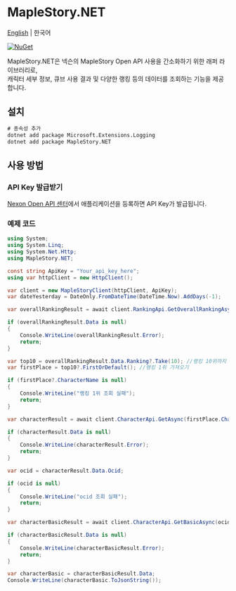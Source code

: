 # MapleStory.NET

[English](README.md) | 한국어

[![NuGet](https://img.shields.io/nuget/v/MapleStory.NET)](https://www.nuget.org/packages/MapleStory.NET)

MapleStory.NET은 넥슨의 MapleStory Open API 사용을 간소화하기 위한 래퍼 라이브러리로,  
캐릭터 세부 정보, 큐브 사용 결과 및 다양한 랭킹 등의 데이터를 조회하는 기능을 제공합니다.

## 설치

```xml
# 종속성 추가
dotnet add package Microsoft.Extensions.Logging
dotnet add package MapleStory.NET
```

## 사용 방법

### API Key 발급받기

[Nexon Open API 센터](https://openapi.nexon.com/my-application/)에서 애플리케이션을 등록하면 API Key가 발급됩니다.

### 예제 코드

```csharp
using System;
using System.Linq;
using System.Net.Http;
using MapleStory.NET;

const string ApiKey = "Your_api_key_here";
using var httpClient = new HttpClient();

var client = new MapleStoryClient(httpClient, ApiKey);
var dateYesterday = DateOnly.FromDateTime(DateTime.Now).AddDays(-1);

var overallRankingResult = await client.RankingApi.GetOverallRankingAsync(dateYesterday); //종합 랭킹 정보 조회

if (overallRankingResult.Data is null)
{
    Console.WriteLine(overallRankingResult.Error);
    return;
}

var top10 = overallRankingResult.Data.Ranking?.Take(10); //랭킹 10위까지 가져오기
var firstPlace = top10?.FirstOrDefault(); //랭킹 1위 가져오기

if (firstPlace?.CharacterName is null)
{
    Console.WriteLine("랭킹 1위 조회 실패");
    return;
}

var characterResult = await client.CharacterApi.GetAsync(firstPlace.CharacterName); //캐릭터 식별자(ocid) 조회

if (characterResult.Data is null)
{
    Console.WriteLine(characterResult.Error);
    return;
}

var ocid = characterResult.Data.Ocid;

if (ocid is null)
{
    Console.WriteLine("ocid 조회 실패");
    return;
}

var characterBasicResult = await client.CharacterApi.GetBasicAsync(ocid); //기본 정보 조회

if (characterBasicResult.Data is null)
{
    Console.WriteLine(characterBasicResult.Error);
    return;
}

var characterBasic = characterBasicResult.Data;
Console.WriteLine(characterBasic.ToJsonString());
```
